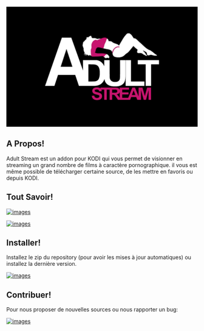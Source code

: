 ![KodiStream Logo](repo/plugin.video.adult.stream/fanart.jpg)

## A Propos!

Adult Stream est un addon pour KODI qui vous permet de visionner en streaming un grand nombre de films à caractère pornographique.
il vous est même possible de télécharger certaine source, de les mettre en favoris ou depuis KODI.

## Tout Savoir!

[![images](https://img.shields.io/badge/Visiter-Adult%20Stream%20Doc-yellowgreen.svg?style=for-the-badge)](https://kodistream.github.io/adullt-stream-doc/)

[![images](https://img.shields.io/badge/Communauté-KodiFR-yellowgreen.svg?style=for-the-badge)](http://kodi-fr.rf.gd/)


## Installer!

Installez le zip du repository (pour avoir les mises à jour automatiques) ou installez la dernière version.

[![images](https://img.shields.io/badge/T%C3%A9l%C3%A9charger-Repository-blue.svg?style=for-the-badge)](https://github.com/KodiStream/xbmc-adult-addons/releases/tag/0.0.1)


## Contribuer!

Pour nous proposer de nouvelles sources ou nous rapporter un bug:

[![images](https://img.shields.io/badge/Github-Issues-blue.svg?style=for-the-badge)](https://github.com/KodiStream/xbmc-adult-addons/issues)

<!-- Pour créer un nouvelle source, utilisez le fichier avec commentaire pour vous aider.

[![images](https://img.shields.io/badge/Fichier-Site-green.svg?style=for-the-badge)](https://github.com/KodiStream/xbmc-adult-addons/blob/Beta/ajouter_une_source.py)

[![images](https://img.shields.io/badge/Ficher-H%C3%A9bergeur-yellow.svg?style=for-the-badge)](https://github.com/KodiStream/xbmc-adult-addons/blob/Beta/ajouter_un_hebergeur.py) -->

<!-- Pour participer directement au projet:

[![images](https://img.shields.io/badge/T%C3%A9l%C3%A9charger-B%C3%AAta-orange.svg?style=for-the-badge)](https://minhaskamal.github.io/DownGit/#/home?url=https:%2F%2Fgithub.com%2FKodiStream%2Fxbmc-adult-addons%2Ftree%2FBeta%2Fplugin.video.adult.stream) -->


<!-- ## Faire un Don! -->

<!-- [![paypal](https://img.shields.io/badge/Don-Paypal/CB-009CDE.svg?style=for-the-badge)](https://www.paypal.com/cgi-bin/webscr?cmd=_s-xclick&hosted_button_id=XGYW7QDKCLPCJ) -->


<!-- ## Merci!

Merci à tous nos généreux donateurs et donatrices.

Bon Film ++ -->
